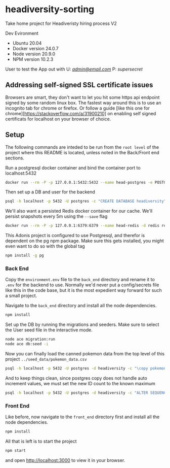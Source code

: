 # headiversity-sorting
Take home project for Headiveristy hiring process V2

Dev Evironment
- Ubuntu 20.04
- Docker version 24.0.7
- Node version 20.9.0
- NPM version 10.2.3

User to test the App out with
U: *admin@email.com*
P: *supersecret*

## Addressing self-signed SSL certificate issues
Browsers are smart, they don't want to let you hit some https api endpoint signed by some random linux box. The fastest way around this is to use an incognito tab for chrome or firefox. Or follow a guide  [like this one for chrome][https://stackoverflow.com/a/31900210] on enabling self signed certificats for localhost on your browser of choice.


## Setup
The following commands are inteded to be run from the `root level` of the project where this README is located, unless noted in the Back/Front end sections.

Run a postgresql docker container and bind the container port to localhost:5432 
```bash
docker run --rm -P -p 127.0.0.1:5432:5432 --name head-postgres -e POSTGRES_PASSWORD=password123 -d postgres
```

Then set up a DB and user for the backend
```bash
psql -h localhost -p 5432 -U postgres -c "CREATE DATABASE headiversity"
```

We'll also want a persisted Redis docker container for our cache. We'll persist snapshots every 5m using the `--save` flag
```bash
docker run --rm -P -p 127.0.0.1:6379:6379 --name head-redis -d redis redis-server --save 300 1 --loglevel warning
```

This Adonis project is configured to use Postgresql, and therefor is dependent on the pg npm package. Make sure this gets installed, you might even want to do so with the global tag
```bash
npm install -g pg
```

### Back End
Copy the `environment.env` file to the `back_end` directory and rename it to `.env` for the backend to use. Normally we'd never put a config/secrets file like this in the code base, but it is the most expedient way forward for such a small project.

Navigate to the `back_end` directory and install all the node dependencies.
```bash
npm install
```

Set up the DB by running the migrations and seeders. Make sure to select the User seed file in the interactive mode.
```bash
node ace migration:run
node ace db:seed -i
```

Now you can finally load the canned pokemon data from the top level of this project `../seed_data/pokemon_data.csv`
```bash
psql -h localhost -p 5432 -U postgres -d headiversity -c "\copy pokemon(id,name,type,sub_type,total_score,hp,attack,defense,sp_attack,sp_defense,speed,generation,legendary) FROM '../seed_data/pokemon_data.csv' DELIMITER ',' CSV HEADER"
```

And to keep things clean, since postgres copy does not handle auto increment values, we must set the new ID count to the known maximum
```bash
psql -h localhost -p 5432 -U postgres -d headiversity -c "ALTER SEQUENCE pokemon_id_seq RESTART WITH 722"
```

### Front End
Like before, now navigate to the `front_end` directory first and install all the node dependencies.
```bash
npm install
```

All that is left is to start the project
```bash
npm start
```
and open [http://localhost:3000](http://localhost:3000) to view it in your browser.